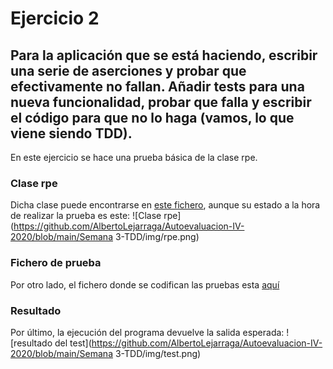 # Ejercicio 2
## Para la aplicación que se está haciendo, escribir una serie de aserciones y probar que efectivamente no fallan. Añadir tests para una nueva funcionalidad, probar que falla y escribir el código para que no lo haga (vamos, lo que viene siendo TDD).

En este ejercicio se hace una prueba básica de la clase rpe.

### Clase rpe
Dicha clase puede encontrarse en [este fichero](https://github.com/AlbertoLejarraga/percepcion-relativa-deportistas/blob/master/src/rpe.js), aunque su estado a la hora de realizar la prueba es este:
![Clase rpe](https://github.com/AlbertoLejarraga/Autoevaluacion-IV-2020/blob/main/Semana 3-TDD/img/rpe.png)

### Fichero de prueba
Por otro lado, el fichero donde se codifican las pruebas esta [aquí](https://github.com/AlbertoLejarraga/percepcion-relativa-deportistas/blob/master/src/pruebaAssert.js)

### Resultado
Por último, la ejecución del programa devuelve la salida esperada:
![resultado del test](https://github.com/AlbertoLejarraga/Autoevaluacion-IV-2020/blob/main/Semana 3-TDD/img/test.png)
